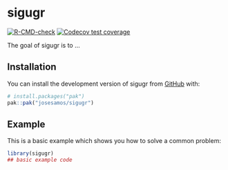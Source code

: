 
<!-- README.md is generated from README.Rmd. Please edit that file -->

# sigugr

<!-- badges: start -->

[![R-CMD-check](https://github.com/josesamos/sigugr/actions/workflows/R-CMD-check.yaml/badge.svg)](https://github.com/josesamos/sigugr/actions/workflows/R-CMD-check.yaml)
[![Codecov test
coverage](https://codecov.io/gh/josesamos/sigugr/graph/badge.svg)](https://app.codecov.io/gh/josesamos/sigugr)
<!-- badges: end -->

The goal of sigugr is to …

## Installation

You can install the development version of sigugr from
[GitHub](https://github.com/) with:

``` r
# install.packages("pak")
pak::pak("josesamos/sigugr")
```

## Example

This is a basic example which shows you how to solve a common problem:

``` r
library(sigugr)
## basic example code
```
